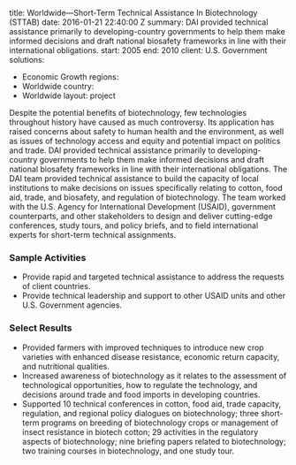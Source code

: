 
title: Worldwide—Short-Term Technical Assistance In Biotechnology (STTAB)
date: 2016-01-21 22:40:00 Z
summary: DAI provided technical assistance primarily to developing-country governments
  to help them make informed decisions and draft national biosafety frameworks in
  line with their international obligations.
start: 2005
end: 2010
client: U.S. Government
solutions:
- Economic Growth
regions:
- Worldwide
country:
- Worldwide
layout: project


Despite the potential benefits of biotechnology, few technologies throughout history have caused as much controversy. Its application has raised concerns about safety to human health and the environment, as well as issues of technology access and equity and potential impact on politics and trade. DAI provided technical assistance primarily to developing-country governments to help them make informed decisions and draft national biosafety frameworks in line with their international obligations. The DAI team provided technical assistance to build the capacity of local institutions to make decisions on issues specifically relating to cotton, food aid, trade, and biosafety, and regulation of biotechnology. The team worked with the U.S. Agency for International Development (USAID), government counterparts, and other stakeholders to design and deliver cutting-edge conferences, study tours, and policy briefs, and to field international experts for short-term technical assignments.

### Sample Activities

* Provide rapid and targeted technical assistance to address the requests of client countries.
* Provide technical leadership and support to other USAID units and other U.S. Government agencies.

### Select Results

* Provided farmers with improved techniques to introduce new crop varieties with enhanced disease resistance, economic return capacity, and nutritional qualities.
* Increased awareness of biotechnology as it relates to the assessment of technological opportunities, how to regulate the technology, and decisions around trade and food imports in developing countries.
* Supported 10 technical conferences in cotton, food aid, trade capacity, regulation, and regional policy dialogues on biotechnology; three short-term programs on breeding of biotechnology crops or management of insect resistance in biotech cotton; 29 activities in the regulatory aspects of biotechnology; nine briefing papers related to biotechnology; two training courses in biotechnology, and one study tour.
